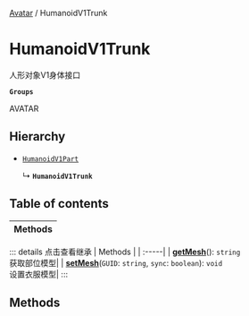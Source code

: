 [Avatar](../groups/Avatar.Avatar.md) / HumanoidV1Trunk

# HumanoidV1Trunk <Badge type="tip" text="Class" /> <Score text="HumanoidV1Trunk" />

人形对象V1身体接口

**`Groups`**

AVATAR

## Hierarchy

- [`HumanoidV1Part`](Gameplay.HumanoidV1Part.md)

  ↳ **`HumanoidV1Trunk`**

## Table of contents

| Methods |
| :-----|


::: details 点击查看继承
| Methods |
| :-----|
| **[getMesh](Gameplay.HumanoidV1Part.md#getmesh)**(): `string` <br> 获取部位模型|
| **[setMesh](Gameplay.HumanoidV1Part.md#setmesh)**(`GUID`: `string`, `sync`: `boolean`): `void` <br> 设置衣服模型|
:::


## Methods